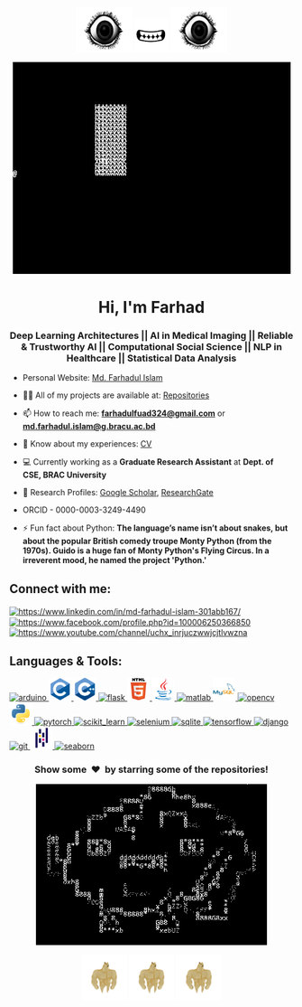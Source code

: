 <p align="center">
  <img src="https://github.com/farhad324/farhad324/blob/main/eye.gif" width="100" height="80">
  <img src="https://github.com/farhad324/farhad324/blob/main/mouth.gif" width="60" height="60">
  <img src="https://github.com/farhad324/farhad324/blob/main/eye.gif" width="100" height="80">
</p>
<p align="center">
  <img src="https://github.com/farhad324/farhad324/blob/main/asciiwelcome.gif">
</p>

<h1 align="center">Hi, I'm  Farhad</h1>

<h3 align="center">Deep Learning Architectures || AI in Medical Imaging || Reliable & Trustworthy AI || Computational Social Science || NLP in Healthcare || Statistical Data Analysis </h3>

- Personal Website: [Md. Farhadul Islam](https://sites.google.com/g.bracu.ac.bd/mdfarhadulislam)

- 👨‍💻 All of my projects are available at: [Repositories](https://github.com/farhad324?tab=repositories)

- 📫 How to reach me: **farhadulfuad324@gmail.com** or **md.farhadul.islam@g.bracu.ac.bd**

- 📄 Know about my experiences: [CV](https://github.com/farhad324/farhad324/blob/main/CV/CV%20-Md.%20Farhadul%20Islam.pdf)

- 💻 Currently working as a **Graduate Research Assistant** at **Dept. of CSE, BRAC University**

- 🔬 Research Profiles: [Google Scholar](https://scholar.google.com/citations?user=DFBZxDQAAAAJ&hl=en), [ResearchGate](https://www.researchgate.net/profile/Md-Islam-1644)

- ORCID - 0000-0003-3249-4490

- ⚡ Fun fact about Python: **The language’s name isn’t about snakes, but about the popular British comedy troupe Monty Python (from the 1970s). Guido is a huge fan of Monty Python's Flying Circus. In a irreverent mood, he named the project 'Python.'**

<h2 align="left">Connect with me:</h2>
<p align="left">
<a href="https://www.linkedin.com/in/md-farhadul-islam-301abb167/" target="blank"><img align="center" src="https://cdn.jsdelivr.net/npm/simple-icons@3.0.1/icons/linkedin.svg" alt="https://www.linkedin.com/in/md-farhadul-islam-301abb167/" height="30" width="40" /></a>
<a href="https://www.facebook.com/profile.php?id=100006250366850" target="blank"><img align="center" src="https://cdn.jsdelivr.net/npm/simple-icons@3.0.1/icons/facebook.svg" alt="https://www.facebook.com/profile.php?id=100006250366850" height="30" width="40" /></a>
<a href="https://www.youtube.com/channel/UCHX_INrjuczwWjcJTLVWznA" target="blank"><img align="center" src="https://cdn.jsdelivr.net/npm/simple-icons@3.0.1/icons/youtube.svg" alt="https://www.youtube.com/channel/uchx_inrjuczwwjcjtlvwzna" height="30" width="40" /></a>
</p>

<h2 align="left">Languages & Tools:</h2>

<p align="left"> <a href="https://www.arduino.cc/" target="_blank"> <img src="https://cdn.worldvectorlogo.com/logos/arduino-1.svg" alt="arduino" width="40" height="40"/> </a> <a href="https://www.cprogramming.com/" target="_blank"> <img src="https://raw.githubusercontent.com/devicons/devicon/master/icons/c/c-original.svg" alt="c" width="40" height="40"/> </a> <a href="https://www.w3schools.com/cpp/" target="_blank"> <img src="https://raw.githubusercontent.com/devicons/devicon/master/icons/cplusplus/cplusplus-original.svg" alt="cplusplus" width="40" height="40"/> </a> <a href="https://flask.palletsprojects.com/" target="_blank"> <img src="https://www.vectorlogo.zone/logos/pocoo_flask/pocoo_flask-icon.svg" alt="flask" width="40" height="40"/> </a> <a href="https://www.w3.org/html/" target="_blank"> <img src="https://raw.githubusercontent.com/devicons/devicon/master/icons/html5/html5-original-wordmark.svg" alt="html5" width="40" height="40"/> </a> <a href="https://www.java.com" target="_blank"> <img src="https://raw.githubusercontent.com/devicons/devicon/master/icons/java/java-original.svg" alt="java" width="40" height="40"/> </a> <a href="https://www.mathworks.com/" target="_blank"> <img src="https://upload.wikimedia.org/wikipedia/commons/2/21/Matlab_Logo.png" alt="matlab" width="40" height="40"/> </a> <a href="https://www.mysql.com/" target="_blank"> <img src="https://raw.githubusercontent.com/devicons/devicon/master/icons/mysql/mysql-original-wordmark.svg" alt="mysql" width="40" height="40"/> </a> <a href="https://opencv.org/" target="_blank"> <img src="https://www.vectorlogo.zone/logos/opencv/opencv-icon.svg" alt="opencv" width="40" height="40"/> </a> <a href="https://www.python.org" target="_blank"> <img src="https://raw.githubusercontent.com/devicons/devicon/master/icons/python/python-original.svg" alt="python" width="40" height="40"/> </a> <a href="https://pytorch.org/" target="_blank"> <img src="https://www.vectorlogo.zone/logos/pytorch/pytorch-icon.svg" alt="pytorch" width="40" height="40"/> </a> <a href="https://scikit-learn.org/" target="_blank"> <img src="https://upload.wikimedia.org/wikipedia/commons/0/05/Scikit_learn_logo_small.svg" alt="scikit_learn" width="40" height="40"/> </a> <a href="https://www.selenium.dev" target="_blank"> <img src="https://raw.githubusercontent.com/detain/svg-logos/780f25886640cef088af994181646db2f6b1a3f8/svg/selenium-logo.svg" alt="selenium" width="40" height="40"/> </a> <a href="https://www.sqlite.org/" target="_blank"> <img src="https://www.vectorlogo.zone/logos/sqlite/sqlite-icon.svg" alt="sqlite" width="40" height="40"/> </a> <a href="https://www.tensorflow.org" target="_blank"> <img src="https://www.vectorlogo.zone/logos/tensorflow/tensorflow-icon.svg" alt="tensorflow" width="40" height="40"/> </a> <a href="https://www.djangoproject.com/" target="_blank" rel="noreferrer"> <img src="https://cdn.worldvectorlogo.com/logos/django.svg" alt="django" width="40" height="40"/> </a> <a href="https://git-scm.com/" target="_blank" rel="noreferrer"> <img src="https://www.vectorlogo.zone/logos/git-scm/git-scm-icon.svg" alt="git" width="40" height="40"/> </a> <a href="https://pandas.pydata.org/" target="_blank" rel="noreferrer"> <img src="https://raw.githubusercontent.com/devicons/devicon/2ae2a900d2f041da66e950e4d48052658d850630/icons/pandas/pandas-original.svg" alt="pandas" width="40" height="40"/> </a> <a href="https://seaborn.pydata.org/" target="_blank" rel="noreferrer"> <img src="https://seaborn.pydata.org/_images/logo-mark-lightbg.svg" alt="seaborn" width="40" height="40"/> </a> </p>




<h3 align="center">Show some &nbsp;❤️&nbsp; by starring some of the repositories!</h3>
<p align="center">
  <img src="https://github.com/farhad324/farhad324/blob/main/asciibrain.gif">
</p>
<p align="center">
  <img src="https://github.com/farhad324/farhad324/blob/main/doge.gif" width="80" height="80">
  <img src="https://github.com/farhad324/farhad324/blob/main/doge.gif" width="80" height="80">
  <img src="https://github.com/farhad324/farhad324/blob/main/doge.gif" width="80" height="80">
</p>

